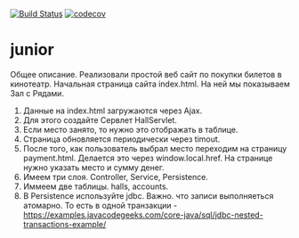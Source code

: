 [![Build Status](https://travis-ci.org/Abrikosovp/junior.svg?branch=master)](https://travis-ci.org/Abrikosovp/junior)
[![codecov](https://codecov.io/gh/Abrikosovp/junior/branch/master/graph/badge.svg)](https://codecov.io/gh/Abrikosovp/junior)
# junior

Общее описание.
Реализовали простой веб сайт по покупки билетов в кинотеатр.
Начальная страница сайта index.html. 
На ней мы показываем Зал c Рядами.
1. Данные на index.html загружаются через  Ajax. 
2. Для этого создайте Сервлет HallServlet. 
3. Если место занято, то нужно это отображать в таблице.
4. Страница обновляется периодически через timout.
5. После того, как пользователь выбрал место переходим на страницу payment.html. Делается это через window.local.href.
На странице нужно указать место и сумму денег.
6. Имеем три слоя. Controller, Service, Persistence.
7. Иммеем две таблицы. halls, accounts. 
8. В Persistence используйте jdbc. Важно. что записи выполняеться атомарно. То есть в одной транзакции - https://examples.javacodegeeks.com/core-java/sql/jdbc-nested-transactions-example/ 





